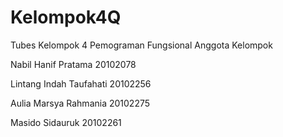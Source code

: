 # Kelompok4Q
Tubes Kelompok 4 Pemograman Fungsional
Anggota Kelompok

Nabil Hanif Pratama 20102078

Lintang Indah Taufahati 20102256

Aulia Marsya Rahmania 20102275

Masido Sidauruk 20102261
